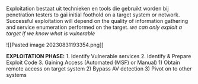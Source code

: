 Exploitation bestaat uit technieken en tools die gebruikt worden bij penetration testers to gai initial foothold on a target system or network. 
Successful exploitation will depend on the quality of information gathering and service enumeration performed on the target. 
*we can only exploit a target if we know what is vulnerable*

![[Pasted image 20230831193354.png]]

**EXPLOITATION PHASE:** 
						1. Identify Vulnerable services 
						2. Identify & Prepare Exploit Code 
						3. Gaining Access (Automated (MSF) or Manual)
						1) Obtain remote access on target system 
						2) Bypass AV detection 
						3) Pivot on to other systems 